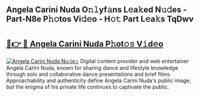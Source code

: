 ## Angela Carini Nuda O𝚗𝚕yf𝚊ns L𝚎a𝚔ed N𝚞𝚍es - Part-N8e P𝚑𝚘tos Vi𝚍𝚎o - H𝚘𝚝 Part L𝚎a𝚔s TqDwv

# <h2><a href="http://kfc0nl.oniu.top/?m=Angela+Carini+Nuda">🔗👉 🔴 Angela Carini Nuda P𝚑ot𝚘𝚜 V𝚒d𝚎o</a></h2>

[![Angela Carini Nuda Nu𝚍e𝚜](https://i.imgur.com/0qMVB7G.gif)](http://kfc0nl.oniu.top/?m=Angela+Carini+Nuda)
Digital content provider and web entertainer Angela Carini Nuda, known for sharing dance and lifestyle knowledge through solo and collaborative dance presentations and brief films. Approachability and authenticity define Angela Carini Nuda's public image, but the enigma of his private life continues to captivate the public.  
